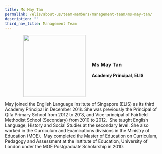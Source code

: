 ```yaml
---
title: Ms May Tan
permalink: /elis/about-us/team-members/management-team/ms-may-tan/
description: ""
third_nav_title: Management Team
---
```

<div class="flex">
	<img src="/images/Team%20Members/May_Use%20for%20website.jpg" class="flexImg">
		<div class="flex-col">
		<h3><strong>Ms May Tan </strong></h3>
		<strong>Academy Principal, ELIS</strong>
	</div>
	</div>

<style>
	.flex {
		display: flex;
		justify-content: center;
		align-items: center; 
		gap: 20px;
	}
.flexImg {
    object-fit: cover;
    width: 200px;
    aspect-ratio: 5/6;
    object-position: top;
}
	.flex-col {
		display: flex;
		flex-direction: column;
	}
</style>
		
May joined the English Language Institute of Singapore (ELIS) as its third Academy Principal in December 2018. She was previously the Principal of Qifa Primary School from 2012 to 2018, and Vice-principal of Fairfield Methodist School (Secondary) from 2010 to 2012.&nbsp; She taught English Language, History and Social Studies at the secondary level. She also worked in the Curriculum and Examinations divisions in the Ministry of Education (MOE).&nbsp; May completed the Master of Education on Curriculum, Pedagogy and Assessment at the Institute of Education, University of London under the MOE Postgraduate Scholarship in 2010.